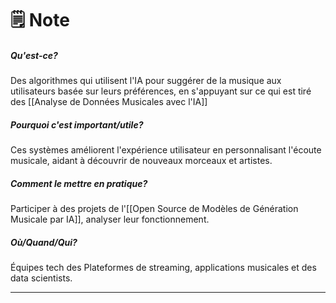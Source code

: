 
# 🗒️ Note
##### Qu'est-ce?

Des algorithmes qui utilisent l'IA pour suggérer de la musique aux utilisateurs basée sur leurs préférences, en s'appuyant sur ce qui est tiré des [[Analyse de Données Musicales avec l'IA]]

##### Pourquoi c'est important/utile?

Ces systèmes améliorent l'expérience utilisateur en personnalisant l'écoute musicale, aidant à découvrir de nouveaux morceaux et artistes.

##### Comment le mettre en pratique?

Participer à des projets de l'[[Open Source de Modèles de Génération Musicale par IA]], analyser leur fonctionnement. 

##### Où/Quand/Qui?

Équipes tech des Plateformes de streaming,  applications musicales et des data scientists.

---


